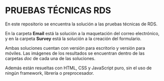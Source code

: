 # PRUEBAS TÉCNICAS RDS

En este repositorio se encuentra la solución a las pruebas técnicas de RDS.

En la carpeta **Email** está la solución a la maquetación del correo electrónico, y en la carpeta
**Survey** está la solución a la creación del formulario.

Ambas soluciones cuentan con versión para escritorio y versión para móviles. Las imágenes de
los resultados se encuentran dentro de las carpetas *doc* de cada una de las soluciones.

Además están resueltas con HTML, CSS y JavaScript puro, sin el uso de ningún framework, librería o preprocesador.

